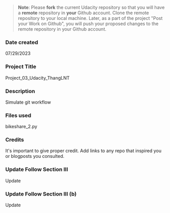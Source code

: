 >**Note**: Please **fork** the current Udacity repository so that you will have a **remote** repository in **your** Github account. Clone the remote repository to your local machine. Later, as a part of the project "Post your Work on Github", you will push your proposed changes to the remote repository in your Github account.

### Date created
07/29/2023

### Project Title
Project_03_Udacity_ThangLNT

### Description
Simulate git workflow 

### Files used
bikeshare_2.py

### Credits
It's important to give proper credit. Add links to any repo that inspired you or blogposts you consulted.

### Update Follow Section III
Update

### Update Follow Section III (b)
Update
